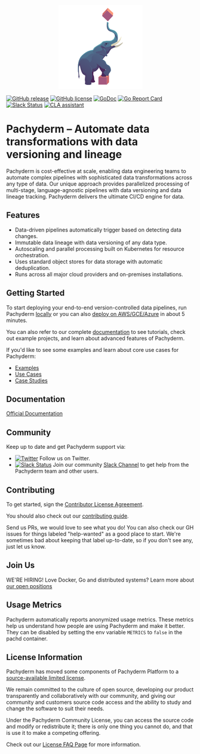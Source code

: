 <p align="center">
	<img src='./Pachyderm_Icon-01.svg' height='225' title='Pachyderm'>
</p>

[![GitHub release](https://img.shields.io/github/release/pachyderm/pachyderm.svg?style=flat-square)](https://github.com/pachyderm/pachyderm/releases)
[![GitHub license](https://img.shields.io/badge/license-Pachyderm-blue)](https://github.com/pachyderm/pachyderm/blob/master/LICENSE)
[![GoDoc](https://godoc.org/github.com/pachyderm/pachyderm?status.svg)](https://pkg.go.dev/github.com/pachyderm/pachyderm/v2/src/client)
[![Go Report Card](https://goreportcard.com/badge/github.com/pachyderm/pachyderm)](https://goreportcard.com/report/github.com/pachyderm/pachyderm)
[![Slack Status](https://badge.slack.pachyderm.io/badge.svg)](https://slack.pachyderm.io)
[![CLA assistant](https://cla-assistant.io/readme/badge/pachyderm/pachyderm)](https://cla-assistant.io/pachyderm/pachyderm)

# Pachyderm – Automate data transformations with data versioning and lineage


Pachyderm is cost-effective at scale, enabling data engineering teams to automate complex pipelines with sophisticated data transformations across any type of data. Our unique approach provides parallelized processing of multi-stage, language-agnostic pipelines with data versioning and data lineage tracking. Pachyderm delivers the ultimate CI/CD engine for data. 

## Features

- Data-driven pipelines automatically trigger based on detecting data changes.
- Immutable data lineage with data versioning of any data type. 
- Autoscaling and parallel processing built on Kubernetes for resource orchestration.
- Uses standard object stores for data storage with automatic deduplication.  
- Runs across all major cloud providers and on-premises installations.


## Getting Started
To start deploying your end-to-end version-controlled data pipelines, run Pachyderm [locally](https://docs.pachyderm.com/latest/getting-started/local-installation/) or you can also [deploy on AWS/GCE/Azure](https://docs.pachyderm.com/latest/deploy-manage/deploy/amazon_web_services/) in about 5 minutes. 

You can also refer to our complete [documentation](https://docs.pachyderm.com) to see tutorials, check out example projects, and learn about advanced features of Pachyderm.

If you'd like to see some examples and learn about core use cases for Pachyderm:
- [Examples](https://github.com/pachyderm/examples)
- [Use Cases](https://www.pachyderm.com/use-cases/)
- [Case Studies](https://www.pachyderm.com/case-studies/)

## Documentation

[Official Documentation](https://docs.pachyderm.com/)

## Community
Keep up to date and get Pachyderm support via:
- [![Twitter](https://img.shields.io/twitter/follow/pachyderminc?style=social)](https://twitter.com/pachyderminc) Follow us on Twitter.
- [![Slack Status](https://badge.slack.pachyderm.io/badge.svg)](https://slack.pachyderm.io) Join our community [Slack Channel](https://slack.pachyderm.io) to get help from the Pachyderm team and other users.

## Contributing
To get started, sign the [Contributor License Agreement](https://cla-assistant.io/pachyderm/pachyderm).

You should also check out our [contributing guide](https://docs.pachyderm.com/latest/contributing/setup/).

Send us PRs, we would love to see what you do! You can also check our GH issues for things labeled "help-wanted" as a good place to start. We're sometimes bad about keeping that label up-to-date, so if you don't see any, just let us know.

## Join Us

WE'RE HIRING! Love Docker, Go and distributed systems? Learn more about [our open positions](https://boards.greenhouse.io/pachyderm)

## Usage Metrics

Pachyderm automatically reports anonymized usage metrics. These metrics help us
understand how people are using Pachyderm and make it better.  They can be
disabled by setting the env variable `METRICS` to `false` in the pachd
container.

## License Information
Pachyderm has moved some components of Pachyderm Platform to a [source-available limited license](LICENSE). 

We remain committed to the culture of open source, developing our product transparently and collaboratively with our community, and giving our community and customers source code access and the ability to study and change the software to suit their needs.

Under the Pachyderm Community License, you can access the source code and modify or redistribute it; there is only one thing you cannot do, and that is use it to make a competing offering. 

Check out our [License FAQ Page](https://www.pachyderm.com/community-license-faq/) for more information.
